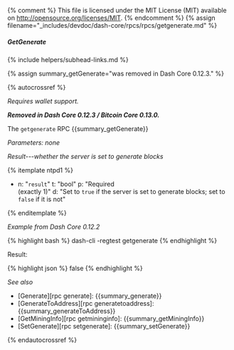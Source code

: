 {% comment %}
This file is licensed under the MIT License (MIT) available on
http://opensource.org/licenses/MIT.
{% endcomment %}
{% assign filename="_includes/devdoc/dash-core/rpcs/rpcs/getgenerate.md" %}

##### GetGenerate
{% include helpers/subhead-links.md %}

<!-- __ -->

{% assign summary_getGenerate="was removed in Dash Core 0.12.3." %}

{% autocrossref %}

*Requires wallet support.*

**_Removed in Dash Core 0.12.3 / Bitcoin Core 0.13.0._**

The `getgenerate` RPC {{summary_getGenerate}}

*Parameters: none*

*Result---whether the server is set to generate blocks*

{% itemplate ntpd1 %}
- n: "`result`"
  t: "bool"
  p: "Required<br>(exactly 1)"
  d: "Set to `true` if the server is set to generate blocks; set to `false` if it is not"

{% enditemplate %}

*Example from Dash Core 0.12.2*

{% highlight bash %}
dash-cli -regtest getgenerate
{% endhighlight %}

Result:

{% highlight json %}
false
{% endhighlight %}

*See also*

* [Generate][rpc generate]: {{summary_generate}}
* [GenerateToAddress][rpc generatetoaddress]: {{summary_generateToAddress}}
* [GetMiningInfo][rpc getmininginfo]: {{summary_getMiningInfo}}
* [SetGenerate][rpc setgenerate]: {{summary_setGenerate}}

{% endautocrossref %}
